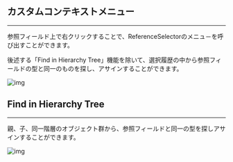 ## カスタムコンテキストメニュー
---
参照フィールド上で右クリックすることで、ReferenceSelectorのメニュ－を呼び出すことができます。

後述する「Find in Hierarchy Tree」機能を除いて、選択履歴の中から参照フィールドの型と同一のものを探し、アサインすることができます。

![img](https://emptybraces.github.io/reference-selector/images/reference_set_context1.jpg)

## Find in Hierarchy Tree
---
親、子、同一階層のオブジェクト群から、参照フィールドと同一の型を探しアサインすることができます。

![img](https://emptybraces.github.io/reference-selector/images/reference_set_context2.jpg)
